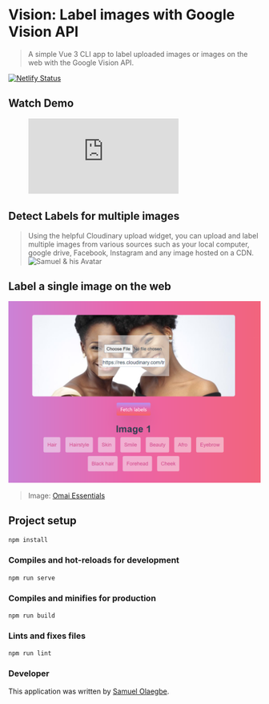 # Vision: Label images with Google Vision API
> A simple Vue 3 CLI app to label uploaded images or images on the web with the Google Vision API.

[![Netlify Status](https://api.netlify.com/api/v1/badges/3908158f-ce32-43c6-9197-58e3270b3ae4/deploy-status)](https://app.netlify.com/sites/vision-app/deploys)

## Watch Demo
<!-- blank line -->
<figure class="video_container">
  <iframe src="https://drive.google.com/file/d/11B7wb_cppQafcHhTCI6bLqfVx67tN0L5/preview" frameborder="0" allowfullscreen="true"> 
  </iframe>
</figure>
<!-- blank line -->

## Detect Labels for multiple images
> Using the helpful Cloudinary upload widget, you can upload and label multiple images from various sources such as your local computer, google drive, Facebook, Instagram and any image hosted on a CDN.
![Samuel & his Avatar](https://user-images.githubusercontent.com/25031528/93285006-d27c3a80-f7cb-11ea-9f8f-aef7251ba61f.png)

## Label a single image on the web
![Remi](src/assets/remi.png)
> Image: [Omai Essentials](https://www.instagram.com/omai.essentials/?hl=en)

## Project setup
```
npm install
```

### Compiles and hot-reloads for development
```
npm run serve
```

### Compiles and minifies for production
```
npm run build
```

### Lints and fixes files
```
npm run lint
```

### Developer
This application was written by [Samuel Olaegbe](https://twitter.com/devloader).
